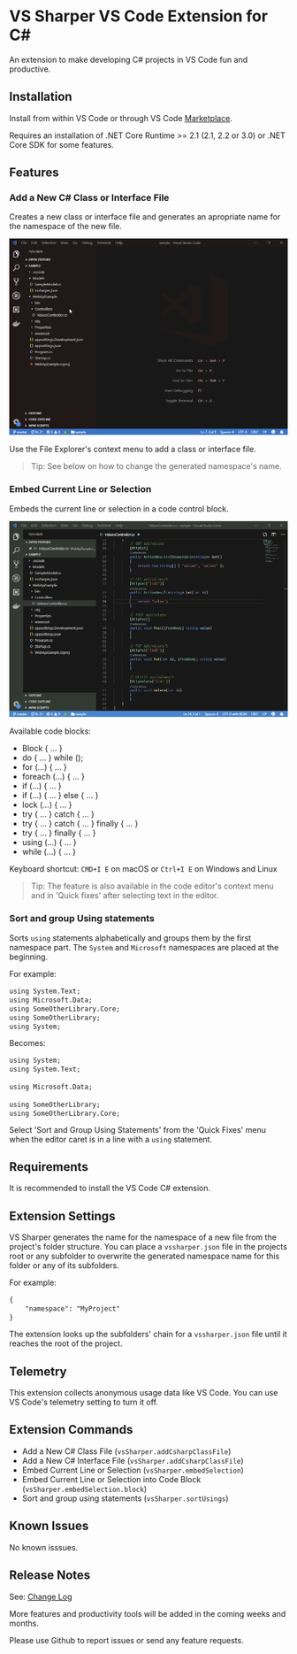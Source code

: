 # VS Sharper VS Code Extension for C#

An extension to make developing C# projects in VS Code fun and productive.

## Installation

Install from within VS Code or through VS Code [Marketplace](https://marketplace.visualstudio.com/items?itemName=eservice-online.vs-sharper).

Requires an installation of .NET Core Runtime >= 2.1 (2.1, 2.2 or 3.0) or .NET Core SDK for some features.

## Features

### Add a New C# Class or Interface File

Creates a new class or interface file and generates an apropriate name for the namespace of the new file.

![Create C# Class or Interface File](images/feature-create-file.gif)

Use the File Explorer's context menu to add a class or interface file.

> Tip: See below on how to change the generated namespace's name.

### Embed Current Line or Selection

Embeds the current line or selection in a code control block.

![Create C# Class or Interface File](images/feature-embed-selection.gif)

Available code blocks:

* Block { ... }
* do { ... } while ();
* for (...) { ... }
* foreach (...) { ... }
* if (...) { ... }
* if (...) { ... } else { ... }
* lock (...) { ... }
* try { ... } catch { ... }
* try { ... } catch { ... } finally { ... }
* try { ... } finally { ... }
* using (...) { ... }
* while (...) { ... }

Keyboard shortcut: `CMD+I E` on macOS or `Ctrl+I E` on Windows and Linux

> Tip: The feature is also available in the code editor's context menu and in 'Quick fixes' after selecting text in the editor.

### Sort and group Using statements

Sorts `using` statements alphabetically and groups them by the first namespace part. The `System` and `Microsoft` namespaces are placed at the beginning.

For example:

```
using System.Text;
using Microsoft.Data;
using SomeOtherLibrary.Core;
using SomeOtherLibrary;
using System;
```

Becomes:

```
using System;
using System.Text;

using Microsoft.Data;

using SomeOtherLibrary;
using SomeOtherLibrary.Core;
```

Select 'Sort and Group Using Statements' from the 'Quick Fixes' menu when the editor caret is in a line with a `using` statement.

## Requirements

It is recommended to install the VS Code C# extension.

## Extension Settings

VS Sharper generates the name for the namespace of a new file from the project's folder structure. You can place a `vssharper.json` file in the projects root or any subfolder to overwrite the generated namespace name for this folder or any of its subfolders.

For example:

```
{
    "namespace": "MyProject"
}
```
The extension looks up the subfolders' chain for a `vssharper.json` file until it reaches the root of the project.

## Telemetry

This extension collects anonymous usage data like VS Code. You can use VS Code's telemetry setting to turn it off.

## Extension Commands

* Add a New C# Class File (`vsSharper.addCsharpClassFile`)
* Add a New C# Interface File (`vsSharper.addCsharpClassFile`)
* Embed Current Line or Selection (`vsSharper.embedSelection`)
* Embed Current Line or Selection into Code Block (`vsSharper.embedSelection.block`)
* Sort and group using statements (`vsSharper.sortUsings`)

## Known Issues

No known isssues.

## Release Notes

See: [Change Log](CHANGELOG.MD)

More features and productivity tools will be added in the coming weeks and months.

Please use Github to report issues or send any feature requests.
